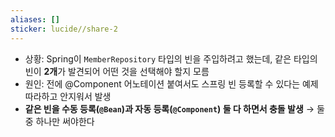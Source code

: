 ```yaml
---
aliases: []
sticker: lucide//share-2
---
```

- 상황: Spring이 `MemberRepository` 타입의 빈을 주입하려고 했는데, 같은 타입의 빈이 **2개**가 발견되어 어떤 것을 선택해야 할지 모름
- 원인: 전에 @Component 어노테이션 붙여서도 스프링 빈 등록할 수 있다는 예제 따라하고 안지워서 발생
- **같은 빈을 수동 등록(`@Bean`)과 자동 등록(`@Component`) 둘 다 하면서 충돌 발생** → 둘 중 하나만 써야한다